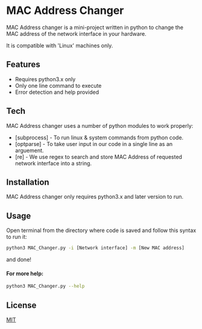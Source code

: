 # MAC Address Changer
MAC Address changer is a mini-project written in python to change the MAC address of the network interface in your hardware. 

It is compatible with 'Linux' machines only. 

## Features
- Requires python3.x only
- Only one line command to execute
- Error detection and help provided

## Tech
MAC Address changer uses a number of python modules to work properly:

- [subprocess] - To run linux & system commands from python code.
- [optparse] - To take user input in our code in a single line as an arguement.
- [re] - We use regex to search and store MAC Address of requested network interface into a string.

## Installation
MAC Address changer only requires python3.x and later version to run.

## Usage
Open terminal from the directory where code is saved and follow this syntax to run it:

```sh
python3 MAC_Changer.py -i [Network interface] -m [New MAC address]
```
and done!

#### For more help: 
```sh
python3 MAC_Changer.py --help
```

## License
[MIT](https://choosealicense.com/licenses/mit/)
